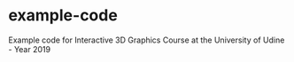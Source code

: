 # example-code
Example code for Interactive 3D Graphics Course at the University of Udine - Year 2019
